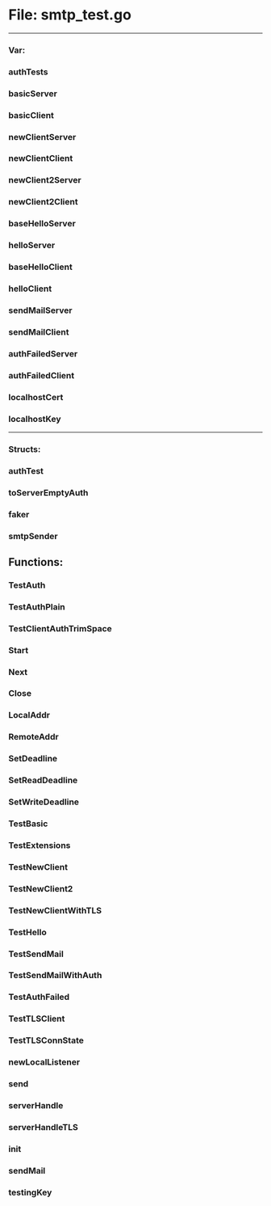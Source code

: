 # File: smtp_test.go






---

### Var:

### authTests





### basicServer





### basicClient





### newClientServer





### newClientClient





### newClient2Server





### newClient2Client





### baseHelloServer





### helloServer





### baseHelloClient





### helloClient





### sendMailServer





### sendMailClient





### authFailedServer





### authFailedClient





### localhostCert





### localhostKey








---

### Structs:

### authTest





### toServerEmptyAuth





### faker





### smtpSender





## Functions:

### TestAuth





### TestAuthPlain





### TestClientAuthTrimSpace





### Start





### Next





### Close





### LocalAddr





### RemoteAddr





### SetDeadline





### SetReadDeadline





### SetWriteDeadline





### TestBasic





### TestExtensions





### TestNewClient





### TestNewClient2





### TestNewClientWithTLS





### TestHello





### TestSendMail





### TestSendMailWithAuth





### TestAuthFailed





### TestTLSClient





### TestTLSConnState





### newLocalListener





### send





### serverHandle





### serverHandleTLS





### init





### sendMail





### testingKey





